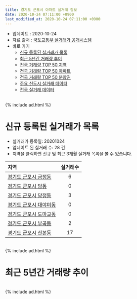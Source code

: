 ```yaml
---
title: 경기도 군포시 아파트 실거래 정보
date: 2020-10-24 07:11:00 +0900
last_modified_at: 2020-10-24 07:11:00 +0900
---
```


* 업데이트 : 2020-10-24
* 자료 출처 : [국토교통부 실거래가 공개시스템](http://rt.molit.go.kr)
* 바로 가기
    * [신규 등록된 실거래가 목록](#신규-등록된-실거래가-목록)
    * [최근 5년간 거래량 추이](#최근-5년간-거래량-추이)
    * [전국 거래량 TOP 50 지역](https://inasie.github.io/apt-trade-info/최근-3개월-전국에서-가장-거래가-많이-발생한-지역)
    * [전국 거래량 TOP 50 아파트](https://inasie.github.io/apt-trade-info/최근-3개월-전국에서-가장-거래가-많이-발생한-아파트)
    * [전국 거래량 TOP 50 분양권](https://inasie.github.io/apt-trade-info/최근-3개월-전국에서-가장-거래가-많이-발생한-분양권)
    * [주요 신도시 실거래 데이터](https://inasie.github.io/apt-trade-info/주요-신도시)
    * [전국 실거래 데이터](https://inasie.github.io/apt-trade-info/전국)

<br>
{% include ad.html %}
<br>

# 신규 등록된 실거래가 목록
* 실거래가 등록일: 20201024
* 업데이트 된 실거래 수: 28 건
* 지역을 클릭하면 신규 및 최근 3개월 실거래 목록을 볼 수 있습니다.


|지역|실거래수|
|:---|:---:|
|[경기도 군포시 금정동](https://inasie.github.io/apt-trade-info/경기도-군포시-금정동)|6|
|[경기도 군포시 당동](https://inasie.github.io/apt-trade-info/경기도-군포시-당동)|0|
|[경기도 군포시 당정동](https://inasie.github.io/apt-trade-info/경기도-군포시-당정동)|3|
|[경기도 군포시 대야미동](https://inasie.github.io/apt-trade-info/경기도-군포시-대야미동)|0|
|[경기도 군포시 도마교동](https://inasie.github.io/apt-trade-info/경기도-군포시-도마교동)|0|
|[경기도 군포시 부곡동](https://inasie.github.io/apt-trade-info/경기도-군포시-부곡동)|2|
|[경기도 군포시 산본동](https://inasie.github.io/apt-trade-info/경기도-군포시-산본동)|17|


<br>
{% include ad.html %}
<br>

# 최근 5년간 거래량 추이


<div style="width:100%;">
    <canvas id="deal_progress" height="200"></canvas>
</div>

<script>
new Chart(document.getElementById("deal_progress"), {
    type: 'line',
    data: {
        labels: ['201510','201511','201512','201601','201602','201603','201604','201605','201606','201607','201608','201609','201610','201611','201612','201701','201702','201703','201704','201705','201706','201707','201708','201709','201710','201711','201712','201801','201802','201803','201804','201805','201806','201807','201808','201809','201810','201811','201812','201901','201902','201903','201904','201905','201906','201907','201908','201909','201910','201911','201912','202001','202002','202003','202004','202005','202006','202007','202008','202009','202010'],
        datasets: [{
            label: '매매',
            pointRadius: 1,
            data: [421, 311, 210, 252, 280, 460, 436, 468, 616, 555, 523, 508, 501, 264, 193, 161, 276, 355, 370, 522, 537, 514, 383, 384, 313, 311, 250, 299, 277, 384, 214, 254, 291, 243, 1172, 833, 327, 169, 269, 272, 130, 176, 220, 240, 214, 282, 264, 256, 432, 481, 548, 681, 1928, 631, 342, 442, 851, 684, 219, 229, 80],
            borderColor: "rgba(255, 201, 14, 1)",
            backgroundColor: "rgba(255, 201, 14, 0.5)",
            fill: false,
            lineTension: 0
        },{
            label: '전월세',
            pointRadius: 1,
            data: [434, 368, 392, 492, 449, 543, 433, 466, 472, 495, 569, 467, 587, 480, 445, 373, 538, 539, 454, 394, 389, 408, 446, 396, 321, 328, 368, 382, 378, 519, 348, 380, 368, 359, 452, 470, 452, 344, 425, 454, 380, 414, 317, 336, 337, 446, 514, 412, 550, 388, 458, 435, 609, 615, 499, 590, 464, 444, 574, 257, 131],
            borderColor: "rgba(0, 141, 185, 1)",
            backgroundColor: "rgba(0, 141, 185, 0.5)",
            fill: false,
            lineTension: 0
        }
        ]
    },
    options: {
        responsive: true,
        title: {
            display: false
        },
        tooltips: {
            mode: 'index',
            intersect: false
        },
        hover: {
            mode: 'nearest',
            intersect: true
        },
        scales: {
            xAxes: [{
                display: true,
                scaleLabel: {
                    display: true,
                    labelString: '년/월'
                }
            }],
            yAxes: [{
                display: true,
                ticks: {
                    suggestedMin: 0,
                },
                scaleLabel: {
                    display: true,
                    labelString: '실거래 수'
                }
            }]
        }
    }
});

</script>


<br>
{% include ad.html %}
<br>


